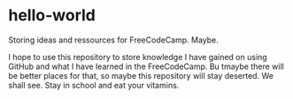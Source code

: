 # hello-world
Storing ideas and ressources for FreeCodeCamp. Maybe.

I hope to use this repository to store knowledge I have gained on using GitHub and what I have learned in the FreeCodeCamp. Bu tmaybe there will be better places for that, so maybe this repository will stay deserted. We shall see. Stay in school and eat your vitamins.
